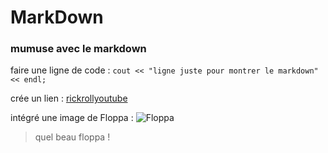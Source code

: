 # MarkDown
### mumuse avec le markdown
faire une ligne de code :  ```cout << "ligne juste pour montrer le markdown" << endl;```

crée un lien : [rickrollyoutube](https://www.youtube.com/watch?v=dQw4w9WgXcQ)

intégré une image de Floppa :
![Floppa](https://upload.wikimedia.org/wikipedia/commons/thumb/b/bf/Big_Floppa_and_Justin_2_%28cropped%29.jpg/1200px-Big_Floppa_and_Justin_2_%28cropped%29.jpg)

> quel beau floppa !

